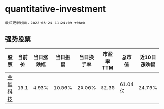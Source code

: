 # quantitative-investment

`最后更新时间：2022-08-24 11:24:09 +0800`

## 强势股票

|股票|当前价|当日涨跌幅|当日振幅|当日换手率|市盈率TTM|总市值|近10日涨跌幅|
|----|----|----|----|----|----|----|----|
|[金智科技](https://xueqiu.com/S/SZ002090)|15.1|4.93%|10.56%|20.06%|52.35|61.04亿|24.79%|
